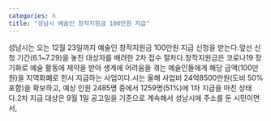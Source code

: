 ```yaml
---
categories: h
title: "성남시 예술인 창작지원금 100만원 지급"
---
```

성남시는 오는 12월 23일까지 예술인 창작지원금 100만원 지급 신청을 받는다.앞선 신청 기간(6.1~7.29)을 놓친 대상자를 배려한 2차 접수 절차다.창작지원금은 코로나19 장기화로 예술 활동에 제약을 받아 생계에 어려움을 겪는 예술인들에게 해당 금액(100만원)을 지역화폐로 한시 지급하는 사업이다.시는 올해 사업비 24억8500만원(도비 50% 포함)을 확보하고, 예상 인원 2485명 중에서 1259명(51%)에 1차 지급을 마친 상태다.2차 지급 대상은 9월 1일 공고일을 기준으로 계속해서 성남시에 주소를 둔 시민이면서,